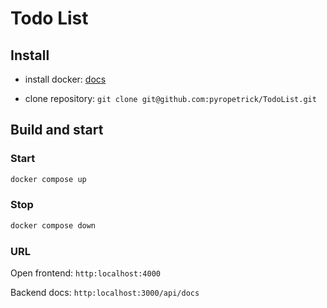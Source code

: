 # Todo List

## Install

- install docker: [docs](https://docs.docker.com/engine/install/)

- clone repository: ```git clone git@github.com:pyropetrick/TodoList.git```

## Build and start

### Start

```bash
docker compose up
```

### Stop

```bash
docker compose down
```

### URL

Open frontend: ```http:localhost:4000```

Backend docs: ```http:localhost:3000/api/docs```